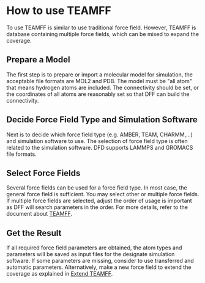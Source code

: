 # How to use TEAMFF

To use TEAMFF is similar to use traditional force field. However, TEAMFF is database containing multiple force fields, which can be mixed to expand the coverage.

## Prepare a Model
The first step is to prepare or import a molecular model for simulation, the acceptable file formats are MOL2 and PDB. The model must be "all atom" that means hydrogen atoms are included. The connectivity should be set, or the coordinates of all atoms are reasonably set so that DFF can build the connectivity. 

## Decide Force Field Type and Simulation Software 
Next is to decide which force field type (e.g. AMBER, TEAM, CHARMM,...) and simulation software to use. The selection of force field type is often related to the simulation software. DFD supports LAMMPS and GROMACS file formats. 

## Select Force Fields
Several force fields can be used for a force field type. In most case, the general force field is sufficient. You may select other or multiple force fields. If multiple force fields are selected, adjust the order of usage is important as DFF will search parameters in the order. For more details, refer to the document about [TEAMFF](../topics/teamff-database.md).

## Get the Result
If all required force field parameters are obtained, the atom types and parameters will be saved as input files for the designate simulation software. If some parameters are missing, consider to use transferred and automatic parameters. Alternatively, make a new force field to extend the coverage as explained in [Extend TEAMFF](./6_ExpandTEAMFF.md).
